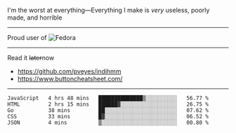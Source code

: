 I'm the worst at everything—Everything I make is *very* useless, poorly made, and horrible

___
Proud user of ![Fedora](https://img.shields.io/badge/-Fedora-blue?style=flat-square&logo=fedora)

___
Read it <s>later</s>now
- https://github.com/pveyes/indihmm
- https://www.buttoncheatsheet.com/

___
<!--START_SECTION:waka-->
```text
JavaScript   4 hrs 48 mins   ██████████████▒░░░░░░░░░░   56.77 % 
HTML         2 hrs 15 mins   ██████▓░░░░░░░░░░░░░░░░░░   26.75 % 
Go           38 mins         ██░░░░░░░░░░░░░░░░░░░░░░░   07.62 % 
CSS          33 mins         █▓░░░░░░░░░░░░░░░░░░░░░░░   06.52 % 
JSON         4 mins          ▒░░░░░░░░░░░░░░░░░░░░░░░░   00.80 % 
```
<!--END_SECTION:waka-->
